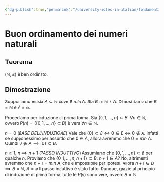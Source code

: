 ```yaml
---
{"dg-publish":true,"permalink":"/university-notes-in-italian/fondamenti-matematici-per-l-informatica/alcuni-teoremi-da-sapere/1-1-buon-ordinamento-dei-numeri-naturali/"}
---
```


# Buon ordinamento dei numeri naturali
## Teorema
$(\mathbb{N},\leq)$ è ben ordinato.

## Dimostrazione
Supponiamo esista $A \subset \mathbb{N}$ dove $\nexists \ min \ A$. Sia $B:=\mathbb{N}\ \backslash \ A$.
Dimostriamo che $B = \mathbb{N}$ e $A = \varnothing$.

Procediamo per induzione di prima forma. Sia $\{0,1,...,n\} \subset B \ \ \forall n \in \mathbb{N}$, ovvero $P(n) = (\{0,1,...,n\} \subset B)$ è vera $\forall n \in \mathbb{N}$.

$n = 0$ (*BASE DELL'INDUZIONE*) 
Vale che $\{0\} \subset B \Leftrightarrow 0 \in B \Leftrightarrow 0 \notin A$.
Infatti se supponessimo per assurdo che $0 \in A$, allora avremmo che $0 = min \ A$. 
Quindi $0 \notin A \implies \{0\} \subset B$.

$n \geq 1, \ n \implies n+1$ (*PASSO INDUTTIVO*)
Assumiamo che $\{0,1,...,n\} \subset B$ per qualche $n$. Proviamo che $\{0,1,...,n,n+1\} \subset B$.
$n+1 \in A$? No, altrimenti avremmo che $n+1 = min \ A$, che è impossibile per ipotesi.
Allora $n+1 \in B \implies B = \mathbb{N}, \ A = \varnothing$
Il passo induttivo è stato fatto. Dunque, grazie al principio di induzione di prima forma, tutte le $P(n)$ sono vere, ovvero $B = \mathbb N$